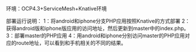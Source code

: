 环境：OCP4.3+ServiceMesh+Knative环境

部署运行说明：
1：将android和iphone分支PHP应用按照Knative的方式部署
2：获得android版和iphone版应用的访问地址，然后更新到master中的index.php。
3：部署master的PHP应用
4：用android和iphone分别访问master的PHP应用对应的route地址，可以看到和手机相关的不同的结果。
